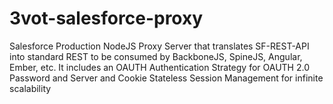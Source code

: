 3vot-salesforce-proxy
=====================

Salesforce Production NodeJS Proxy Server that translates SF-REST-API into standard REST to be consumed by BackboneJS, SpineJS, Angular, Ember, etc. It includes an OAUTH Authentication Strategy for OAUTH 2.0 Password and Server and Cookie Stateless Session Management for infinite scalability
